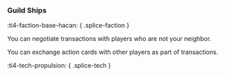 ### **Guild Ships**
:ti4-faction-base-hacan:
{ .splice-faction }

You can negotiate transactions with players who are not your neighbor.

You can exchange action cards with other players as part of transactions.

:ti4-tech-propulsion:
{ .splice-tech }
